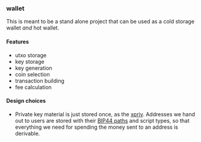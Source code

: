 ### wallet

This is meant to be a stand alone project that can be used as a cold storage wallet _and_ hot wallet.

#### Features

- utxo storage
- key storage
- key generation
- coin selection 
- transaction building
- fee calculation

#### Design choices

 - Private key material is just stored once, as the 
 [xpriv](../core/src/main/scala/org/bitcoins/core/crypto/ExtKey.scala). 
 Addresses we hand out to users are stored with their 
 [BIP44 paths](../core/src/main/scala/org/bitcoins/core/hd/legacy/LegacyHDPath.scala)
 and script types, so that everything we need for spending the money sent to an address
 is derivable.
 
